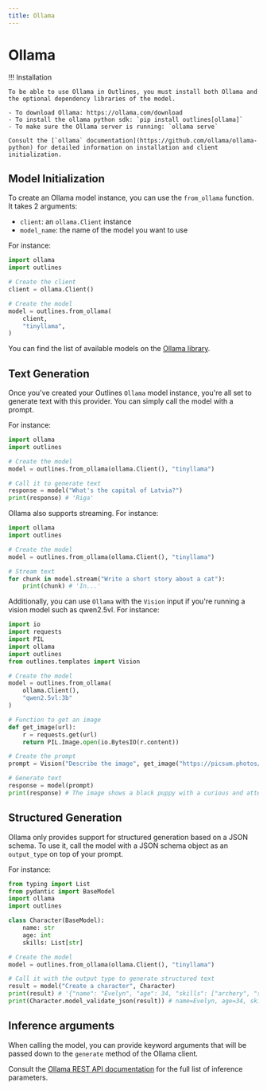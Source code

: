 ```yaml
---
title: Ollama
---
```


# Ollama

!!! Installation

    To be able to use Ollama in Outlines, you must install both Ollama and the optional dependency libraries of the model.

    - To download Ollama: https://ollama.com/download
    - To install the ollama python sdk: `pip install outlines[ollama]`
    - To make sure the Ollama server is running: `ollama serve`

    Consult the [`ollama` documentation](https://github.com/ollama/ollama-python) for detailed information on installation and client initialization.

## Model Initialization

To create an Ollama model instance, you can use the `from_ollama` function. It takes 2 arguments:

- `client`: an `ollama.Client` instance
- `model_name`: the name of the model you want to use

For instance:

```python
import ollama
import outlines

# Create the client
client = ollama.Client()

# Create the model
model = outlines.from_ollama(
    client,
    "tinyllama",
)
```

You can find the list of available models on the [Ollama library](https://ollama.com/library).

## Text Generation

Once you've created your Outlines `Ollama` model instance, you're all set to generate text with this provider. You can simply call the model with a prompt.

For instance:

```python
import ollama
import outlines

# Create the model
model = outlines.from_ollama(ollama.Client(), "tinyllama")

# Call it to generate text
response = model("What's the capital of Latvia?")
print(response) # 'Riga'
```

Ollama also supports streaming. For instance:

```python
import ollama
import outlines

# Create the model
model = outlines.from_ollama(ollama.Client(), "tinyllama")

# Stream text
for chunk in model.stream("Write a short story about a cat"):
    print(chunk) # 'In...'
```

Additionally, you can use `Ollama` with the `Vision` input if you're running a vision model such as qwen2.5vl. For instance:

```python
import io
import requests
import PIL
import ollama
import outlines
from outlines.templates import Vision

# Create the model
model = outlines.from_ollama(
    ollama.Client(),
    "qwen2.5vl:3b"
)

# Function to get an image
def get_image(url):
    r = requests.get(url)
    return PIL.Image.open(io.BytesIO(r.content))

# Create the prompt
prompt = Vision("Describe the image", get_image("https://picsum.photos/id/237/400/300"))

# Generate text
response = model(prompt)
print(response) # The image shows a black puppy with a curious and attentive expression.
```

## Structured Generation

Ollama only provides support for structured generation based on a JSON schema. To use it, call the model with a JSON schema object as an `output_type` on top of your prompt.

For instance:

```python
from typing import List
from pydantic import BaseModel
import ollama
import outlines

class Character(BaseModel):
    name: str
    age: int
    skills: List[str]

# Create the model
model = outlines.from_ollama(ollama.Client(), "tinyllama")

# Call it with the output type to generate structured text
result = model("Create a character", Character)
print(result) # '{"name": "Evelyn", "age": 34, "skills": ["archery", "stealth", "alchemy"]}'
print(Character.model_validate_json(result)) # name=Evelyn, age=34, skills=['archery', 'stealth', 'alchemy']
```

## Inference arguments

When calling the model, you can provide keyword arguments that will be passed down to the `generate` method of the Ollama client.

Consult the [Ollama REST API documentation](https://github.com/ollama/ollama/blob/main/docs/api.md#generate-a-completion) for the full list of inference parameters.
